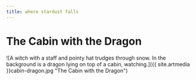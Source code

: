 ```yaml
---
title: where stardust falls
---
```

# The Cabin with the Dragon
![A witch with a staff and pointy hat trudges through snow. In the background is a dragon lying on top of a cabin, watching.]({{ site.artmedia }}cabin-dragon.jpg "The Cabin with the Dragon")
